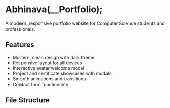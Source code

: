 # Abhinava(__Portfolio);

A modern, responsive portfolio website for Computer Science students and professionals.

## Features

- Modern, clean design with dark theme
- Responsive layout for all devices
- Interactive avatar welcome modal
- Project and certificate showcases with modals
- Smooth animations and transitions
- Contact form functionality

## File Structure
